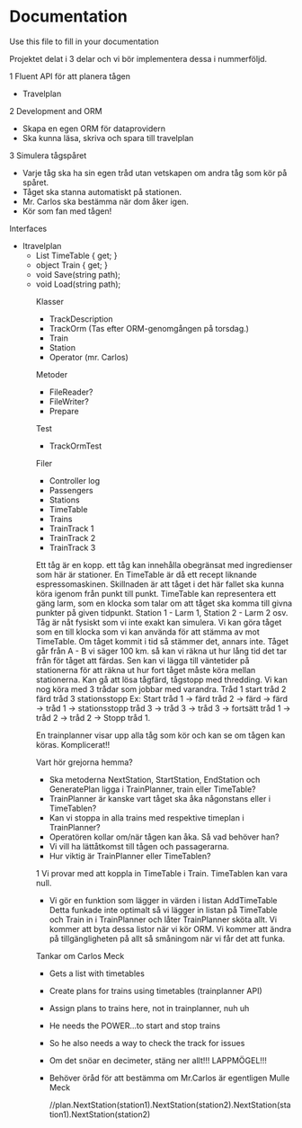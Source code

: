 # Documentation

Use this file to fill in your documentation

Projektet delat i 3 delar och vi bör implementera dessa i nummerföljd.

1 Fluent API för att planera tågen
  * Travelplan

2 Development and ORM
  * Skapa en egen ORM för dataprovidern
  * Ska kunna läsa, skriva och spara till travelplan
 
3 Simulera tågspåret
  * Varje tåg ska ha sin egen tråd utan vetskapen om andra tåg som kör på spåret.
  * Tåget ska stanna automatiskt på stationen.
  * Mr. Carlos ska bestämma när dom åker igen.
  * Kör som fan med tågen!

Interfaces
  * Itravelplan
    * List<object> TimeTable { get; }
    * object Train { get; }
    * void Save(string path);
    * void Load(string path);


Klasser
  * TrackDescription
  * TrackOrm (Tas efter ORM-genomgången på torsdag.)
  * Train
  * Station
  * Operator (mr. Carlos)

Metoder
  * FileReader?
  * FileWriter? 
  * Prepare

Test
  * TrackOrmTest

Filer
  * Controller log
  * Passengers
  * Stations
  * TimeTable
  * Trains
  * TrainTrack 1
  * TrainTrack 2
  * TrainTrack 3

Ett tåg är en kopp. ett tåg kan innehålla obegränsat med ingredienser som här är stationer. 
En TimeTable är då ett recept liknande espressomaskinen. Skillnaden är att tåget i det här fallet ska kunna köra igenom från punkt till punkt.
TimeTable kan representera ett gäng larm, som en klocka som talar om att tåget ska komma till givna punkter på given tidpunkt.
Station 1 - Larm 1, Station 2 - Larm 2 osv.
Tåg är nåt fysiskt som vi inte exakt kan simulera. Vi kan göra tåget som en till klocka som vi kan använda för att stämma av mot TimeTable.
Om tåget kommit i tid så stämmer det, annars inte.
Tåget går från A - B vi säger 100 km. så kan vi räkna ut hur lång tid det tar från för tåget att färdas. Sen kan vi lägga till väntetider på stationerna för att räkna ut hur fort tåget måste köra mellan stationerna.
Kan gå att lösa tågfärd, tågstopp med thredding. Vi kan nog köra med 3 trådar som jobbar med varandra.
Tråd 1 start
tråd 2 färd
tråd 3 stationsstopp
Ex: Start tråd 1 -> färd tråd 2 -> färd -> färd -> tråd 1 -> stationsstopp tråd 3 -> tråd 3 -> tråd 3 -> fortsätt tråd 1 -> tråd 2 -> tråd 2 -> Stopp tråd 1.

En trainplanner visar upp alla tåg som kör och kan se om tågen kan köras. Komplicerat!!

Vart hör grejorna hemma?
 * Ska metoderna NextStation, StartStation, EndStation och GeneratePlan ligga i TrainPlanner, train eller TimeTable?
 * TrainPlanner är kanske vart tåget ska åka någonstans eller i TimeTablen?
 * Kan vi stoppa in alla trains med respektive timeplan i TrainPlanner?
 * Operatören kollar om/när tågen kan åka. Så vad behöver han?
 * Vi vill ha lättåtkomst till tågen och passagerarna.
 * Hur viktig är TrainPlanner eller TimeTablen?

1 Vi provar med att koppla in TimeTable i Train. TimeTablen kan vara null.
   * Vi gör en funktion som lägger in värden i listan AddTimeTable
Detta funkade inte optimalt så vi lägger in listan på TimeTable och Train in i TrainPlanner och låter TrainPlanner sköta allt. Vi kommer att byta dessa listor när vi kör ORM.
Vi kommer att ändra på tillgängligheten på allt så småningom när vi får det att funka.



Tankar om Carlos Meck
   * Gets a list with timetables
   * Create plans for trains using timetables (trainplanner API)
   * Assign plans to trains here, not in trainplanner, nuh uh
   * He needs the POWER...to start and stop trains
   * So he also needs a way to check the track for issues
   * Om det snöar en decimeter, stäng ner allt!!! LAPPMÖGEL!!!
   * Behöver öråd för att bestämma om Mr.Carlos är egentligen Mulle Meck

        //plan.NextStation(station1).NextStation(station2).NextStation(station1).NextStation(station2)
